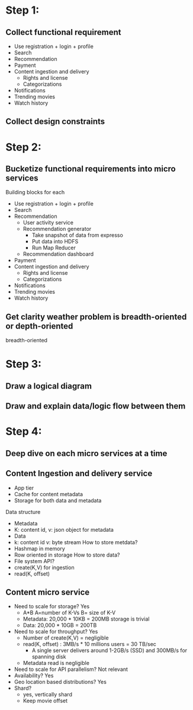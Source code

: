 # Step 1:
## Collect functional requirement 
- Use registration + login + profile
- Search
- Recommendation
- Payment
- Content ingestion and delivery
    - Rights and license
    - Categorizations
- Notifications
- Trending movies
- Watch history

## Collect design constraints
# Step 2:
## Bucketize functional requirements into micro services
Building blocks for each
- Use registration + login + profile
- Search
- Recommendation
    - User activity service
    - Recommendation generator
        - Take snapshot of data from expresso
        - Put data into HDFS
        - Run Map Reducer
    - Recommendation dashboard
- Payment
- Content ingestion and delivery
    - Rights and license
    - Categorizations
- Notifications
- Trending movies
- Watch history
## Get clarity weather problem is breadth-oriented or depth-oriented
breadth-oriented

# Step 3:
## Draw a logical diagram
## Draw and explain data/logic flow between them

# Step 4:
## Deep dive on each micro services at a time
## Content Ingestion and delivery service
- App tier
- Cache for content metadata
- Storage for both data and metadata

Data structure 
- Metadata
- K: content id, v: json object for metadata
- Data
- k: content id v: byte stream
How to store metdata?
- Hashmap in memory
-  Row oriented in storage
How to store data?
- File system
API?
- create(K,V) for ingestion
- read(K, offset)

## Content micro service
- Need to scale for storage? Yes
    - A*B A=number of K-Vs B= size of K-V
    - Metadata: 20,000 * 10KB = 200MB storage is trivial 
    - Data: 20,000 * 10GB = 200TB
- Need to scale for throughput? Yes
    - Number of create(K,V) = negligible
    - read(K, offset) : 3MB/s * 10 millions users = 30 TB/sec
        - A single server delivers around 1-2GB/s (SSD) and 300MB/s for spanning disk
    - Metadata read is negligible
- Need to scale for API parallelism?
Not relevant
- Availability?
Yes
- Geo location based distributions?
Yes
- Shard?
    - yes, vertically shard
    - Keep movie offset
    
